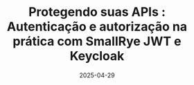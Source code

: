 ---
title: "Protegendo suas APIs : Autenticação e autorização na prática com SmallRye JWT e Keycloak"
layout: event
youtubeLive: https://www.youtube.com/watch?v=XjCD87LDmro
date: 2025-04-29
description: 
speakers: [sandroMatos]
draft: false
---